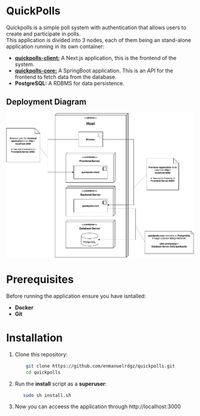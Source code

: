 # QuickPolls

Quickpolls is a simple poll system with authentication that allows users to create and participate in polls.  
This application is divided into 3 nodes, each of them being an stand-alone application running in its own container:

- [**quickpolls-client:**](https://github.com/enmanuelrdgz/quickpolls-client)  A Next.js application, this is the frontend of the system.
- [**quickpolls-core:**](https://github.com/enmanuelrdgz/quickpolls-core)  A SpringBoot application. This is an API for the frontend to fetch data from the database.
- **PostgreSQL:** A RDBMS for data persistence.



## Deployment Diagram
![Deployment Diagram](/docs/deployment-diagram.jpg)


# Prerequisites

Before running the application ensure you have isntalled:

- **Docker**
- **Git**


# Installation

1. Clone this repository:
    ```bash
        git clone https://github.com/enmanuelrdgz/quickpolls.git
        cd quickpolls
    ```
2. Run the **install** script as a **superuser**:

     ```bash
        sudo sh install.sh
    ```
3. Now you can acceess the application through http://localhost:3000
